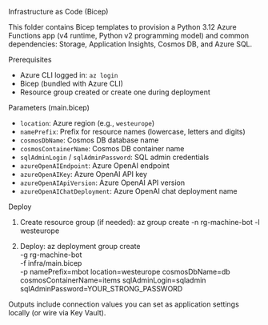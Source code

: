 Infrastructure as Code (Bicep)

This folder contains Bicep templates to provision a Python 3.12 Azure Functions app (v4 runtime, Python v2 programming model) and common dependencies: Storage, Application Insights, Cosmos DB, and Azure SQL.

Prerequisites
- Azure CLI logged in: `az login`
- Bicep (bundled with Azure CLI)
- Resource group created or create one during deployment

Parameters (main.bicep)
- `location`: Azure region (e.g., `westeurope`)
- `namePrefix`: Prefix for resource names (lowercase, letters and digits)
- `cosmosDbName`: Cosmos DB database name
- `cosmosContainerName`: Cosmos DB container name
- `sqlAdminLogin` / `sqlAdminPassword`: SQL admin credentials
- `azureOpenAIEndpoint`: Azure OpenAI endpoint
- `azureOpenAIKey`: Azure OpenAI API key
- `azureOpenAIApiVersion`: Azure OpenAI API version
- `azureOpenAIChatDeployment`: Azure OpenAI chat deployment name

Deploy
1) Create resource group (if needed):
   az group create -n rg-machine-bot -l westeurope

2) Deploy:
   az deployment group create \
     -g rg-machine-bot \
     -f infra/main.bicep \
     -p namePrefix=mbot location=westeurope cosmosDbName=db cosmosContainerName=items sqlAdminLogin=sqladmin sqlAdminPassword=YOUR_STRONG_PASSWORD

Outputs include connection values you can set as application settings locally (or wire via Key Vault).

